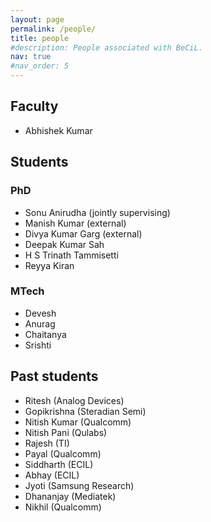 ```yaml
---
layout: page
permalink: /people/
title: people
#description: People associated with BeCiL.
nav: true
#nav_order: 5
---
```


## Faculty
- Abhishek Kumar

## Students
### PhD
- Sonu Anirudha (jointly supervising)
- Manish Kumar (external)
- Divya Kumar Garg (external)
- Deepak Kumar Sah
- H S Trinath Tammisetti
- Reyya Kiran

### MTech
- Devesh
- Anurag
- Chaitanya
- Srishti

## Past students
- Ritesh (Analog Devices)
- Gopikrishna (Steradian Semi)
- Nitish Kumar (Qualcomm)
- Nitish Pani (Qulabs)
- Rajesh (TI)
- Payal (Qualcomm)
- Siddharth (ECIL)
- Abhay (ECIL)
- Jyoti (Samsung Research)
- Dhananjay (Mediatek)
- Nikhil (Qualcomm)
